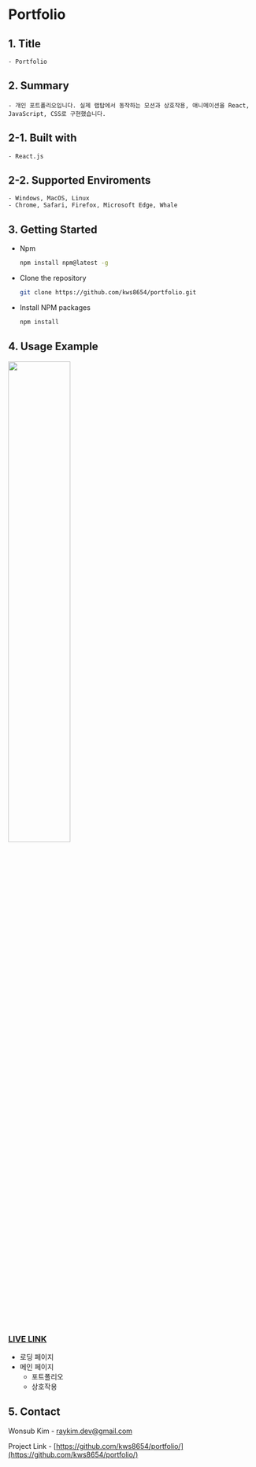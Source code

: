 # Portfolio

## 1. Title

    - Portfolio
    
## 2. Summary

    - 개인 포트폴리오입니다. 실제 랩탑에서 동작하는 모션과 상호작용, 애니메이션을 React, JavaScript, CSS로 구현했습니다.

## 2-1. Built with 
    - React.js
    
 ## 2-2. Supported Enviroments 
    - Windows, MacOS, Linux
    - Chrome, Safari, Firefox, Microsoft Edge, Whale

## 3. Getting Started

* Npm
  ```sh
  npm install npm@latest -g
  ```
  
* Clone the repository
   ```sh
   git clone https://github.com/kws8654/portfolio.git
   ```
* Install NPM packages
   ```sh
   npm install
   ```
   
## 4. Usage Example

<img width="50%" src="https://user-images.githubusercontent.com/91405218/147205396-d78ee15e-54db-4fa9-a0b3-9d209e3f5be0.gif"/>

### [LIVE LINK](https://kws8654.github.io/portfolio/#/)

* 로딩 페이지
* 메인 페이지
  * 포트폴리오
  * 상호작용

      
## 5. Contact

Wonsub Kim - raykim.dev@gmail.com

Project Link - [https://github.com/kws8654/portfolio/](https://github.com/kws8654/portfolio/)

<!-- ## 7. v2.0 수정중...
 -->
